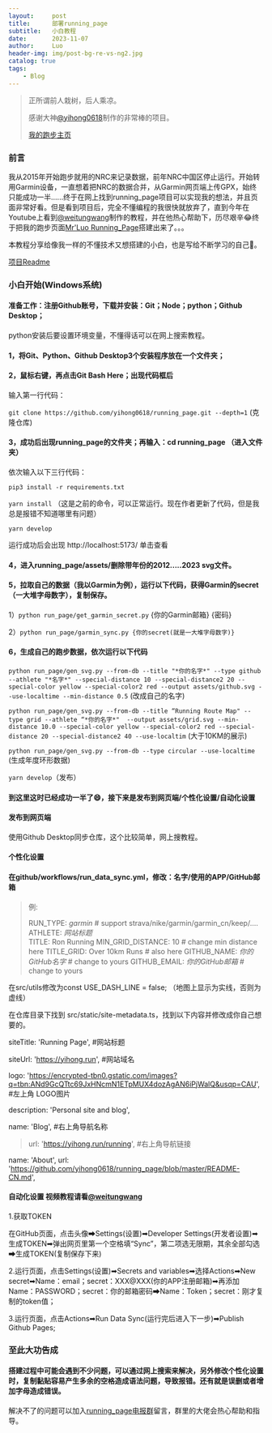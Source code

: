 ```yaml
---
layout:     post
title:      部署running_page 
subtitle:   小白教程
date:       2023-11-07
author:     Luo
header-img: img/post-bg-re-vs-ng2.jpg
catalog: true
tags:
    - Blog
---
```


> 正所谓前人栽树，后人乘凉。
> 
> 感谢大神[@yihong0618](https://github.com/yihong0618/running_page)制作的非常棒的项目。
> 
> [我的跑步主页](https://mrluoh.github.io/running_page/) 

### 前言
我从2015年开始跑步就用的NRC来记录数据，前年NRC中国区停止运行。开始转用Garmin设备，一直想着把NRC的数据合并，从Garmin网页端上传GPX，始终只能成功一半......终于在网上找到running_page项目可以实现我的想法，并且页面非常好看。但是看到项目后，完全不懂编程的我很快就放弃了，直到今年在Youtube上看到[@weitungwang](https://www.youtube.com/watch?v=reLiY9p8EJk)制作的教程，并在他热心帮助下，历尽艰辛😂终于把我的跑步页面[Mr'Luo Running_Page](https://mrluoh.github.io/running_page/)搭建出来了。。。

本教程分享给像我一样的不懂技术又想搭建的小白，也是写给不断学习的自己💪。

[项目Readme](https://github.com/yihong0618/running_page/blob/master/README-CN.md)  

### 小白开始(Windows系统)

#### 准备工作：注册Github账号，下载并安装：Git；Node；python；Github Desktop；
python安装后要设置环境变量，不懂得话可以在网上搜索教程。

#### 1，将Git、Python、Github Desktop3个安装程序放在一个文件夹；

#### 2，鼠标右键，再点击Git Bash Here；出现代码框后

输入第一行代码：

`git clone https://github.com/yihong0618/running_page.git --depth=1`  (克隆仓库)

#### 3，成功后出现running_page的文件夹；再输入：cd running_page （进入文件夹）

依次输入以下三行代码：

`pip3 install -r requirements.txt`

`yarn install`  （这是之前的命令，可以正常运行。现在作者更新了代码，但是我总是报错不知道哪里有问题）

`yarn develop`

运行成功后会出现 http://localhost:5173/ 单击查看

#### 4，进入running_page/assets/删除带年份的2012.....2023 svg文件。

#### 5，拉取自己的数据（我以Garmin为例），运行以下代码，获得Garmin的secret（一大堆字母数字），复制保存。

1）`python run_page/get_garmin_secret.py` {你的Garmin邮箱} {密码}  

2）`python run_page/garmin_sync.py {你的secret(就是一大堆字母数字)}`

#### 6，生成自己的跑步数据，依次运行以下代码

`python run_page/gen_svg.py --from-db --title "*你的名字*" --type github --athlete "*名字*" --special-distance 10 --special-distance2 20 --special-color yellow --special-color2 red --output assets/github.svg --use-localtime --min-distance 0.5`  (改成自己的名字)  

`python run_page/gen_svg.py --from-db --title “Running Route Map" --type grid --athlete “*你的名字*"  --output assets/grid.svg --min-distance 10.0 --special-color yellow --special-color2 red --special-distance 20 --special-distance2 40 --use-localtim` (大于10KM的展示)  

`python run_page/gen_svg.py --from-db --type circular --use-localtime` (生成年度环形数据) 

`yarn develop`（发布）  

#### **到这里这时已经成功一半了😄，接下来是发布到网页端/个性化设置/自动化设置**

#### 发布到网页端

使用Github Desktop同步仓库，这个比较简单，网上搜教程。

#### 个性化设置

#### 在github/workflows/run_data_sync.yml，修改：名字/使用的APP/GitHub邮箱

> 例:
>
> RUN_TYPE: *garmin* # support strava/nike/garmin/garmin_cn/keep/....   
  ATHLETE: *网站标题*  
  TITLE: Ron Running
  MIN_GRID_DISTANCE: 10            # change min distance here
  TITLE_GRID: Over 10km Runs       # also here
  GITHUB_NAME: *你的GitHub名字*     # change to yours
  GITHUB_EMAIL: *你的GitHub邮箱*  # change to yours 

在src/utils修改为const USE_DASH_LINE = false; （地图上显示为实线，否则为虚线）

 在仓库目录下找到 src/static/site-metadata.ts，找到以下内容并修改成你自己想要的。

 siteTitle: 'Running Page', #网站标题

 siteUrl: 'https://yihong.run', #网站域名

logo: 'https://encrypted-tbn0.gstatic.com/images?q=tbn:ANd9GcQTtc69JxHNcmN1ETpMUX4dozAgAN6iPjWalQ&usqp=CAU', #左上角 LOGO图片

description: 'Personal site and blog',

name: 'Blog', #右上角导航名称
>
> url: 'https://yihong.run/running', #右上角导航链接

  name: 'About', url: 'https://github.com/yihong0618/running_page/blob/master/README-CN.md',


#### 自动化设置 视频教程请看[@weitungwang](https://www.youtube.com/watch?v=reLiY9p8EJk)

1.获取TOKEN

在GitHub页面，点击头像➡Settings(设置)➡Developer Settings(开发者设置)➡生成TOKEN➡弹出网页里第一个空格填“Sync”，第二项选无限期，其余全部勾选➡生成TOKEN(复制保存下来)

2.运行页面，点击Settings(设置)➡Secrets and variables➡选择Actions➡New secret➡Name：email；secret：XXX@XXX(你的APP注册邮箱)➡再添加Name：PASSWORD；secret：你的邮箱密码➡Name：Token；secret：刚才复制的token值；

3.运行页面，点击Actions➡Run Data Sync(运行完后进入下一步)➡Publish Github Pages;

### 至此大功告成

#### 搭建过程中可能会遇到不少问题，可以通过网上搜索来解决，另外修改个性化设置时，复制黏贴容易产生多余的空格造成语法问题，导致报错。还有就是误删或者增加字母造成错误。

解决不了的问题可以加入[running_page电报群](https://t.me/running_page)留言，群里的大佬会热心帮助和指导。
